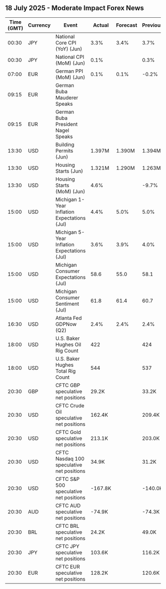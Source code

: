 ## 18 July 2025 - Moderate Impact Forex News

| Time (GMT) | Currency | Event | Actual | Forecast | Previous |
|------|----------|-------|--------|----------|----------|
| 00:30 | JPY | National Core CPI (YoY) (Jun) | 3.3% | 3.4% | 3.7% |
| 00:30 | JPY | National CPI (MoM) (Jun) | 0.1% |  | 0.3% |
| 07:00 | EUR | German PPI (MoM) (Jun) | 0.1% | 0.1% | -0.2% |
| 09:15 | EUR | German Buba Mauderer Speaks |  |  |  |
| 09:15 | EUR | German Buba President Nagel Speaks |  |  |  |
| 13:30 | USD | Building Permits (Jun) | 1.397M | 1.390M | 1.394M |
| 13:30 | USD | Housing Starts (Jun) | 1.321M | 1.290M | 1.263M |
| 13:30 | USD | Housing Starts (MoM) (Jun) | 4.6% |  | -9.7% |
| 15:00 | USD | Michigan 1-Year Inflation Expectations (Jul) | 4.4% | 5.0% | 5.0% |
| 15:00 | USD | Michigan 5-Year Inflation Expectations (Jul) | 3.6% | 3.9% | 4.0% |
| 15:00 | USD | Michigan Consumer Expectations (Jul) | 58.6 | 55.0 | 58.1 |
| 15:00 | USD | Michigan Consumer Sentiment (Jul) | 61.8 | 61.4 | 60.7 |
| 16:30 | USD | Atlanta Fed GDPNow (Q2) | 2.4% | 2.4% | 2.4% |
| 18:00 | USD | U.S. Baker Hughes Oil Rig Count | 422 |  | 424 |
| 18:00 | USD | U.S. Baker Hughes Total Rig Count | 544 |  | 537 |
| 20:30 | GBP | CFTC GBP speculative net positions | 29.2K |  | 33.2K |
| 20:30 | USD | CFTC Crude Oil speculative net positions | 162.4K |  | 209.4K |
| 20:30 | USD | CFTC Gold speculative net positions | 213.1K |  | 203.0K |
| 20:30 | USD | CFTC Nasdaq 100 speculative net positions | 34.9K |  | 31.2K |
| 20:30 | USD | CFTC S&P 500 speculative net positions | -167.8K |  | -140.0K |
| 20:30 | AUD | CFTC AUD speculative net positions | -74.9K |  | -74.3K |
| 20:30 | BRL | CFTC BRL speculative net positions | 24.2K |  | 49.0K |
| 20:30 | JPY | CFTC JPY speculative net positions | 103.6K |  | 116.2K |
| 20:30 | EUR | CFTC EUR speculative net positions | 128.2K |  | 120.6K |
